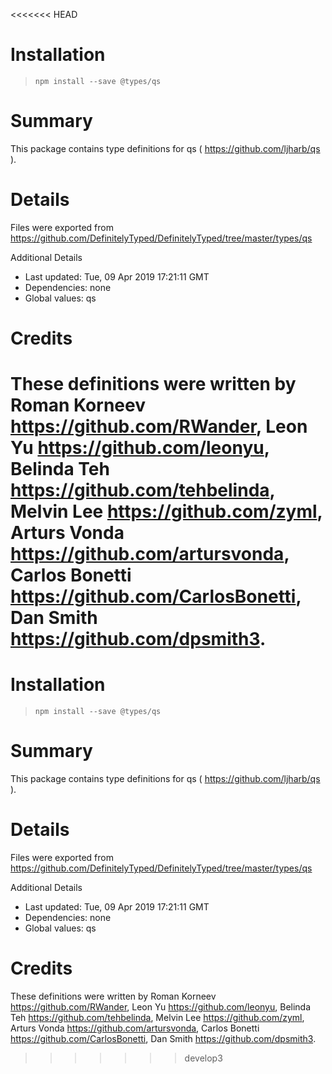 <<<<<<< HEAD
# Installation
> `npm install --save @types/qs`

# Summary
This package contains type definitions for qs ( https://github.com/ljharb/qs ).

# Details
Files were exported from https://github.com/DefinitelyTyped/DefinitelyTyped/tree/master/types/qs

Additional Details
 * Last updated: Tue, 09 Apr 2019 17:21:11 GMT
 * Dependencies: none
 * Global values: qs

# Credits
These definitions were written by Roman Korneev <https://github.com/RWander>, Leon Yu <https://github.com/leonyu>, Belinda Teh <https://github.com/tehbelinda>, Melvin Lee <https://github.com/zyml>, Arturs Vonda <https://github.com/artursvonda>, Carlos Bonetti <https://github.com/CarlosBonetti>, Dan Smith <https://github.com/dpsmith3>.
=======
# Installation
> `npm install --save @types/qs`

# Summary
This package contains type definitions for qs ( https://github.com/ljharb/qs ).

# Details
Files were exported from https://github.com/DefinitelyTyped/DefinitelyTyped/tree/master/types/qs

Additional Details
 * Last updated: Tue, 09 Apr 2019 17:21:11 GMT
 * Dependencies: none
 * Global values: qs

# Credits
These definitions were written by Roman Korneev <https://github.com/RWander>, Leon Yu <https://github.com/leonyu>, Belinda Teh <https://github.com/tehbelinda>, Melvin Lee <https://github.com/zyml>, Arturs Vonda <https://github.com/artursvonda>, Carlos Bonetti <https://github.com/CarlosBonetti>, Dan Smith <https://github.com/dpsmith3>.
>>>>>>> develop3
